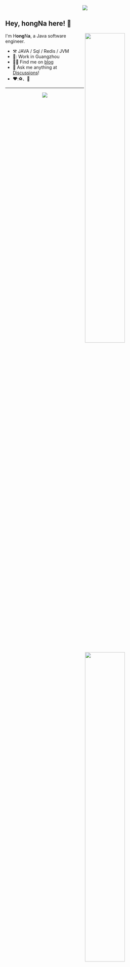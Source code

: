
<!-- 敲代码的图片 -->
<div align="center" ><img order-radius="100px" src="https://cdn.jsdelivr.net/gh/sun0225SUN/photos/images/202108300019556.gif"/></div>






## Hey, hongNa here! :wave:

[<img align="right" width="50%" src="https://github-readme-stats-ouuan.vercel.app/api?username=Wonderchn&theme=dark&show_icons=true">](https://metrics.lecoq.io/ouuan#gh-dark-mode-only)
[<img align="right" width="50%" src="https://github-readme-stats-ouuan.vercel.app/api?username=Wonderchn&show_icons=true">](https://metrics.lecoq.io/ouuan#gh-light-mode-only)

I'm  H**ong**N**a**, a Java software engineer.

-   :hammer_and_pick: JAVA / Sql / Redis / JVM 
-  🌊: Work in Guangzhou
-   :man_scientist: Find me on [blog](https://www.cnblogs.com/xiaochenNN/)
-   :thought_balloon: Ask me anything at [Discussions](https://github.com/Wonderchn/Wonderchn/issues/new)!
-  ❤️:⚽、📖
---

<!-- 贪吃蛇代码贡献图 -->
<div align="center"><img src="https://cdn.jsdelivr.net/gh/sun0225SUN/sun0225SUN/contribution-snake/github-contribution-grid-snake.svg" /></div>
